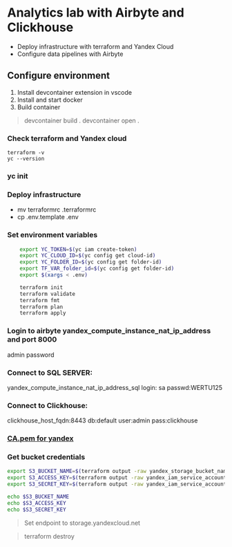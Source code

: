 # Analytics lab with Airbyte and Clickhouse

 - Deploy infrastructure with terraform and Yandex Cloud
 - Configure data pipelines with Airbyte

 ## Configure environment

 1. Install devcontainer extension in vscode
 2. Install and start docker
 3. Build container
 > devcontainer build .
 > devcontainer open .

 ### Check terraform and Yandex cloud

 ```
 terraform -v
 yc --version
 ```
### yc init

 ### Deploy infrastructure

  - mv terraformrc .terraformrc
  - cp .env.template .env

### Set environment variables

```bash
    export YC_TOKEN=$(yc iam create-token)
    export YC_CLOUD_ID=$(yc config get cloud-id)
    export YC_FOLDER_ID=$(yc config get folder-id)
    export TF_VAR_folder_id=$(yc config get folder-id)
    export $(xargs < .env)

  ```

```bash
    terraform init
    terraform validate
    terraform fmt
    terraform plan
    terraform apply
  ``` 

### Login to airbyte yandex_compute_instance_nat_ip_address and port 8000 
admin
password

### Connect to SQL SERVER:
yandex_compute_instance_nat_ip_address_sql login: sa passwd:WERTU125

### Connect to Clickhouse:
clickhouse_host_fqdn:8443 db:default user:admin pass:clickhouse

### [CA.pem for yandex](https://cloud.yandex.com/en-ru/docs/managed-clickhouse/operations/connect) 

### Get bucket credentials
```bash
export S3_BUCKET_NAME=$(terraform output -raw yandex_storage_bucket_name)
export S3_ACCESS_KEY=$(terraform output -raw yandex_iam_service_account_static_access_key)
export S3_SECRET_KEY=$(terraform output -raw yandex_iam_service_account_static_secret_key)

echo $S3_BUCKET_NAME
echo $S3_ACCESS_KEY
echo $S3_SECRET_KEY
```
> Set endpoint to storage.yandexcloud.net

> terraform destroy